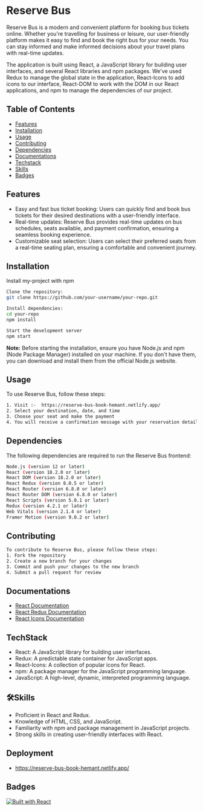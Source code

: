 # Reserve Bus

Reserve Bus is a modern and convenient platform for booking bus tickets online. Whether you're travelling for business or leisure, our user-friendly platform makes it easy to find and book the right bus for your needs. You can stay informed and make informed decisions about your travel plans with real-time updates.

The application is built using React, a JavaScript library for building user interfaces, and several React libraries and npm packages. We've used Redux to manage the global state in the application, React-Icons to add icons to our interface, React-DOM to work with the DOM in our React applications, and npm to manage the dependencies of our project.

## Table of Contents
- [Features](#features)
- [Installation](#installation)
- [Usage](#usage)
- [Contributing](#contributing)
- [Dependencies](#dependencies)
- [Documentations](#documentations)
- [Techstack](#techstack)
- [Skills](#skills)
- [Badges](#badges)

## Features
- Easy and fast bus ticket booking: Users can quickly find and book bus tickets for their desired destinations with a user-friendly interface.
- Real-time updates: Reserve Bus provides real-time updates on bus schedules, seats available, and payment confirmation, ensuring a seamless booking experience.
- Customizable seat selection: Users can select their preferred seats from a real-time seating plan, ensuring a comfortable and convenient journey.


## Installation
Install my-project with npm
```bash
Clone the repository:
git clone https://github.com/your-username/your-repo.git
```
```bash
Install dependencies:
cd your-repo
npm install
```
```bash
Start the development server
npm start
```
**Note:** Before starting the installation, ensure you have Node.js and npm (Node Package Manager) installed on your machine. If you don't have them, you can download and install them from the official Node.js website.

## Usage
To use Reserve Bus, follow these steps:
```bash
1. Visit :-  https://reserve-bus-book-hemant.netlify.app/
2. Select your destination, date, and time
3. Choose your seat and make the payment
4. You will receive a confirmation message with your reservation details
```

## Dependencies
The following dependencies are required to run the Reserve Bus frontend:
```bash
Node.js (version 12 or later)
React (version 18.2.0 or later)
React DOM (version 18.2.0 or later)
React Redux (version 8.0.5 or later)
React Router (version 6.8.0 or later)
React Router DOM (version 6.8.0 or later)
React Scripts (version 5.0.1 or later)
Redux (version 4.2.1 or later)
Web Vitals (version 2.1.4 or later)
Framer Motion (version 9.0.2 or later)
```

## Contributing
```bash
To contribute to Reserve Bus, please follow these steps:
1. Fork the repository
2. Create a new branch for your changes
3. Commit and push your changes to the new branch
4. Submit a pull request for review
```

## Documentations 
- [React Documentation](https://reactjs.org/docs/getting-started.html)
- [React Redux Documentation](https://redux.js.org/basics/usagewithreact)
- [React Icons Documentation](https://react-icons.github.io/react-icons/)

## TechStack
- React: A JavaScript library for building user interfaces.
- Redux: A predictable state container for JavaScript apps.
- React-Icons: A collection of popular icons for React.
- npm: A package manager for the JavaScript programming language.
- JavaScript: A high-level, dynamic, interpreted programming language.


## 🛠Skills
- Proficient in React and Redux.
- Knowledge of HTML, CSS, and JavaScript.
- Familiarity with npm and package management in JavaScript projects.
- Strong skills in creating user-friendly interfaces with React.

## Deployment 
- https://reserve-bus-book-hemant.netlify.app/

  
## Badges
[![Built with React](https://img.shields.io/badge/built%20with-React-61DAFB.svg)](https://reactjs.org)
